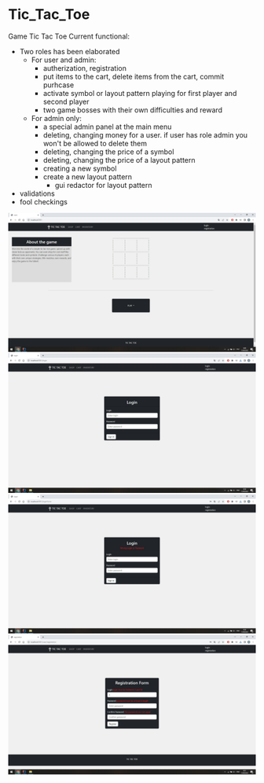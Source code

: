 # Tic_Tac_Toe

Game Tic Tac Toe
Current functional:
- Two roles has been elaborated
  - For user and admin:
    - autherization, registration
    - put items to the cart, delete items from the cart, commit purhcase
    - activate symbol or layout pattern playing for first player and second player
    - two game bosses with their own difficulties and reward
  - For admin only:
    - a special admin panel at the main menu
    - deleting, changing money for a user. if user has role admin you won't be allowed to delete them
    - deleting, changing the price of a symbol
    - deleting, changing the price of a layout pattern
    - creating a new symbol
    - create a new layout pattern
      - gui redactor for layout pattern
- validations
- fool checkings

![hub](https://github.com/StakanSoka/Tic_Tac_Toe/raw/main/src/main/resources/static/images/hub.jpg) 
![login](https://github.com/StakanSoka/Tic_Tac_Toe/raw/main/src/main/resources/static/images/login.jpg) 
![login validation](https://github.com/StakanSoka/Tic_Tac_Toe/raw/main/src/main/resources/static/images/login%20validation.jpg) 
![registration](https://github.com/StakanSoka/Tic_Tac_Toe/raw/main/src/main/resources/static/images/registration.jpg)


